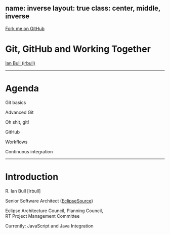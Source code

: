 name: inverse
layout: true
class: center, middle, inverse
---

<a class="github-fork-ribbon" href="https://github.com/eclipsesource/introduction_to_git/" title="Fork me on GitHub">Fork me on GitHub</a>

# Git, GitHub and Working Together
[Ian Bull (irbull)](https://twitter.com/irbull)

---
# Agenda

Git basics

Advanced Git

Oh shit, git!

GitHub

Workflows

Continuous integration  

---

# Introduction
R. Ian Bull [irbull]

Senior Software Architect ([EclipseSource](http://eclipsesource.com))

Eclipse Architecture Council, Planning Council,   
RT Project Management Committee

Currently: JavaScript and Java Integration   
